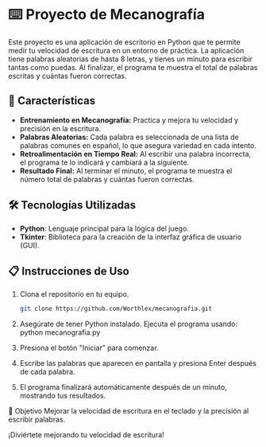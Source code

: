 # ⌨️ Proyecto de Mecanografía

Este proyecto es una aplicación de escritorio en Python que te permite medir tu velocidad de escritura en un entorno de práctica. La aplicación tiene palabras aleatorias de hasta 8 letras, y tienes un minuto para escribir tantas como puedas. Al finalizar, el programa te muestra el total de palabras escritas y cuántas fueron correctas.

## 🚀 Características

- **Entrenamiento en Mecanografía:** Practica y mejora tu velocidad y precisión en la escritura.
- **Palabras Aleatorias:** Cada palabra es seleccionada de una lista de palabras comunes en español, lo que asegura variedad en cada intento.
- **Retroalimentación en Tiempo Real:** Al escribir una palabra incorrecta, el programa te lo indicará y cambiará a la siguiente.
- **Resultado Final:** Al terminar el minuto, el programa te muestra el número total de palabras y cuántas fueron correctas.

## 🛠️ Tecnologías Utilizadas

- **Python**: Lenguaje principal para la lógica del juego.
- **Tkinter**: Biblioteca para la creación de la interfaz gráfica de usuario (GUI).

## 📋 Instrucciones de Uso

1. Clona el repositorio en tu equipo.
   ```bash
   git clone https://github.com/Worthlex/mecanografia.git
   
2. Asegúrate de tener Python instalado. Ejecuta el programa usando:
python mecanografia.py

3. Presiona el botón "Iniciar" para comenzar.
4. Escribe las palabras que aparecen en pantalla y presiona Enter después de cada palabra.
5. El programa finalizará automáticamente después de un minuto, mostrando tus resultados.
   
🎯 Objetivo
Mejorar la velocidad de escritura en el teclado y la precisión al escribir palabras.

¡Diviértete mejorando tu velocidad de escritura!

